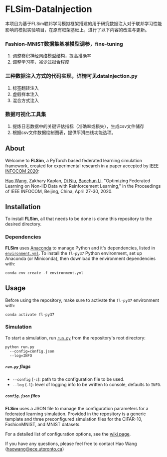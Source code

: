 # FLSim-DataInjection

本项目为基于FLSim联邦学习模拟框架搭建的用于研究数据注入对于联邦学习性能影响的模拟实验项目，在原有框架基础上，进行了以下内容的改进与更新。

### Fashion-MNIST数据集基准模型调参，fine-tuning
1. 调整卷积神经网络模型结构，提高准确率
2. 调整学习率，减少过拟合程度

### 三种数据注入方式的代码实现，详情可见dataInjection.py
1. 标签翻转注入
2. 虚假样本注入
3. 混合方式注入

### 数据可视化工具集
1. 提炼日志数据中的关键评估指标（准确率或损失），生成csv文件储存
2. 根据csv文件数据绘制图表，提供平滑曲线功能选项。

## About

Welcome to **FLSim**, a PyTorch based federated learning simulation framework, created for experimental research in a paper accepted by [IEEE INFOCOM 2020](https://infocom2020.ieee-infocom.org):

[Hao Wang](https://www.haow.ca), Zakhary Kaplan, [Di Niu](https://sites.ualberta.ca/~dniu/Homepage/Home.html), [Baochun Li](http://iqua.ece.toronto.edu/bli/index.html). "Optimizing Federated Learning on Non-IID Data with Reinforcement Learning," in the Proceedings of IEEE INFOCOM, Beijing, China, April 27-30, 2020.



## Installation

To install **FLSim**, all that needs to be done is clone this repository to the desired directory.

### Dependencies

**FLSim** uses [Anaconda](https://www.anaconda.com/distribution/) to manage Python and it's dependencies, listed in [`environment.yml`](environment.yml). To install the `fl-py37` Python environment, set up Anaconda (or Miniconda), then download the environment dependencies with:

```shell
conda env create -f environment.yml
```

## Usage

Before using the repository, make sure to activate the `fl-py37` environment with:

```shell
conda activate fl-py37
```

### Simulation

To start a simulation, run [`run.py`](run.py) from the repository's root directory:

```shell
python run.py
  --config=config.json
  --log=INFO
```

##### `run.py` flags

* `--config` (`-c`): path to the configuration file to be used.
* `--log` (`-l`): level of logging info to be written to console, defaults to `INFO`.

##### `config.json` files

**FLSim** uses a JSON file to manage the configuration parameters for a federated learning simulation. Provided in the repository is a generic template and three preconfigured simulation files for the CIFAR-10, FashionMNIST, and MNIST datasets.

For a detailed list of configuration options, see the [wiki page](https://github.com/iQua/flsim/wiki/Configuration).

If you have any questions, please feel free to contact Hao Wang (haowang@ece.utoronto.ca)
